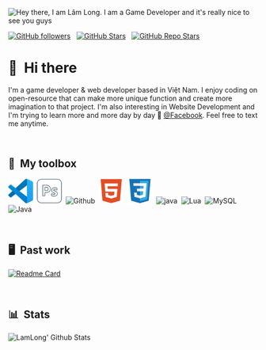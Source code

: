 ![Hey there, I am Lâm Long. I am a Game Developer and it's really nice to see you guys](https://github.com/ngoclonglam/ngoclonglam/blob/main/header.gif)

[![GitHub followers](https://img.shields.io/github/followers/ngoclonglam?style=for-the-badge&logo=GitHub)](https://github.com/ngoclonglam) &nbsp; [![GitHub Stars](https://img.shields.io/github/stars/ngoclonglam?style=for-the-badge&logo=github)](https://github.com/ngoclonglam) &nbsp; [![GitHub Repo Stars](https://img.shields.io/github/stars/ngoclonglam/MysteriousCity-V2?style=for-the-badge)](https://github.com/ngoclonglam/MysteriousCity-V2)

# 👋 &nbsp;Hi there

I'm a game developer & web developer based in Việt Nam. I enjoy coding on open-resource that can make more unique function and create more imagination to that project. I'm also interesting in Website Development and I'm trying to learn more and more day by day 💖 [@Facebook](https://www.facebook.com/ngoclong.lam.792/). Feel free to text me anytime.

&nbsp;

## 🧰 &nbsp;My toolbox

<img src="https://raw.githubusercontent.com/devicons/devicon/1119b9f84c0290e0f0b38982099a2bd027a48bf1/icons/vscode/vscode-original.svg" alt="VSCode" width="50" height="50"/> &nbsp;<img  src="https://raw.githubusercontent.com/devicons/devicon/1119b9f84c0290e0f0b38982099a2bd027a48bf1/icons/photoshop/photoshop-line.svg" alt="Photoshop" width="50" height="50"/> &nbsp;<img  src="https://github.com/CyrisXD/CyrisXD/raw/master/assets/Github.png" alt="Github"/> &nbsp;<img  src="https://raw.githubusercontent.com/devicons/devicon/1119b9f84c0290e0f0b38982099a2bd027a48bf1/icons/html5/html5-plain.svg" alt="HTML5" width="50" height="50"/> &nbsp;<img  src="https://raw.githubusercontent.com/devicons/devicon/1119b9f84c0290e0f0b38982099a2bd027a48bf1/icons/css3/css3-original.svg" alt="CSS3" width="50" height="50"/> &nbsp;<img src="https://cdn.jsdelivr.net/gh/devicons/devicon@latest/icons/java/java-original.svg" alt="java" width="50" height="50"/> &nbsp;<img src="https://cdn.jsdelivr.net/gh/devicons/devicon@latest/icons/lua/lua-original.svg" alt="Lua" width="50" height="50"/> &nbsp;<img src="https://cdn.jsdelivr.net/gh/devicons/devicon@latest/icons/mysql/mysql-original.svg" alt="MySQL" width="50" height="50"/> &nbsp;<img src="https://cdn.jsdelivr.net/gh/devicons/devicon@latest/icons/java/java-original.svg" alt="Java" width="50" height="50"/>
          
          
&nbsp;

## 🖥 &nbsp;Past work

[![Readme Card](https://github-readme-stats.vercel.app/api/pin/?username=ngoclonglam&repo=MysteriousCity-V2&bg_color=0d1116&title_color=ce09ec&text_color=a4aacb&icon_color=007ec6)](https://github.com/ngoclonglam/MysteriousCity-V2)

&nbsp;

## 📊 &nbsp;Stats

![LamLong' Github Stats](https://github-readme-stats.vercel.app/api?username=ngoclonglam&show_icons=true&hide=contribs,prs&cache_seconds=86400&theme=radical)
